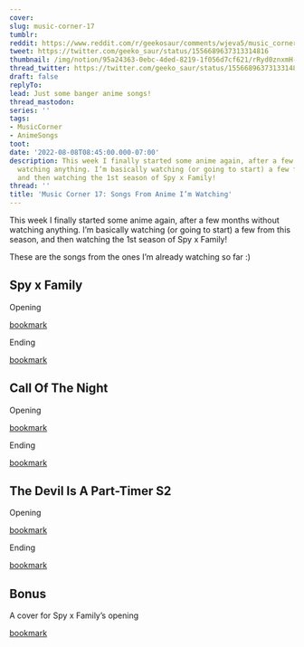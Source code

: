 ```yaml
---
cover:
slug: music-corner-17
tumblr:
reddit: https://www.reddit.com/r/geekosaur/comments/wjeva5/music_corner_17_songs_from_anime_im_watching/
tweet: https://twitter.com/geeko_saur/status/1556689637313314816
thumbnail: /img/notion/95a24363-0ebc-4ded-8219-1f056d7cf621/rRyd0znxmH-800.jpeg
thread_twitter: https://twitter.com/geeko_saur/status/1556689637313314816
draft: false
replyTo:
lead: Just some banger anime songs!
thread_mastodon:
series: ''
tags:
- MusicCorner
- AnimeSongs
toot:
date: '2022-08-08T08:45:00.000-07:00'
description: This week I finally started some anime again, after a few months without
  watching anything. I’m basically watching (or going to start) a few from this season,
  and then watching the 1st season of Spy x Family!
thread: ''
title: 'Music Corner 17: Songs From Anime I’m Watching'
---
```


This week I finally started some anime again, after a few months without watching anything. I’m basically watching (or going to start) a few from this season, and then watching the 1st season of Spy x Family!


These are the songs from the ones I’m already watching so far :) 


## Spy x Family


Opening


[bookmark](https://www.youtube.com/watch?v=CbH2F0kXgTY)


Ending


[bookmark](https://www.youtube.com/watch?v=D_Oyplmhhv0)


## Call Of The Night


Opening


[bookmark](https://www.youtube.com/watch?v=HRL5Cp_mPeo)


Ending


[bookmark](https://www.youtube.com/watch?v=F6_zbnfxoBA)


## The Devil Is A Part-Timer S2


Opening


[bookmark](https://www.youtube.com/watch?v=HZRM73rImwc)


Ending


[bookmark](https://www.youtube.com/watch?v=i-GVE4lpKkU)


## Bonus


A cover for Spy x Family’s opening


[bookmark](https://www.youtube.com/watch?v=a66UgOlQhHE)

